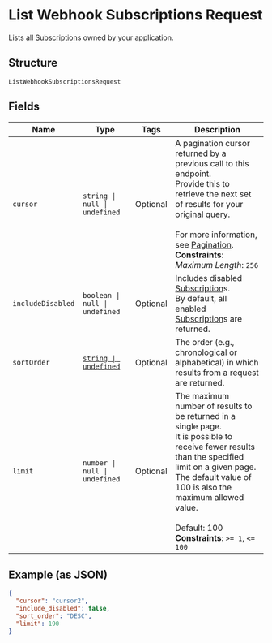 
# List Webhook Subscriptions Request

Lists all [Subscription](../models/webhook-subscription.md)s owned by your application.

## Structure

`ListWebhookSubscriptionsRequest`

## Fields

| Name | Type | Tags | Description |
|  --- | --- | --- | --- |
| `cursor` | `string \| null \| undefined` | Optional | A pagination cursor returned by a previous call to this endpoint.<br/>Provide this to retrieve the next set of results for your original query.<br/><br/>For more information, see [Pagination](https://developer.squareup.com/docs/build-basics/common-api-patterns/pagination).<br/>**Constraints**: *Maximum Length*: `256` |
| `includeDisabled` | `boolean \| null \| undefined` | Optional | Includes disabled [Subscription](entity:WebhookSubscription)s.<br/>By default, all enabled [Subscription](entity:WebhookSubscription)s are returned. |
| `sortOrder` | [`string \| undefined`](../models/sort-order.md) | Optional | The order (e.g., chronological or alphabetical) in which results from a request are returned. |
| `limit` | `number \| null \| undefined` | Optional | The maximum number of results to be returned in a single page.<br/>It is possible to receive fewer results than the specified limit on a given page.<br/>The default value of 100 is also the maximum allowed value.<br/><br/>Default: 100<br/>**Constraints**: `>= 1`, `<= 100` |

## Example (as JSON)

```json
{
  "cursor": "cursor2",
  "include_disabled": false,
  "sort_order": "DESC",
  "limit": 190
}
```

